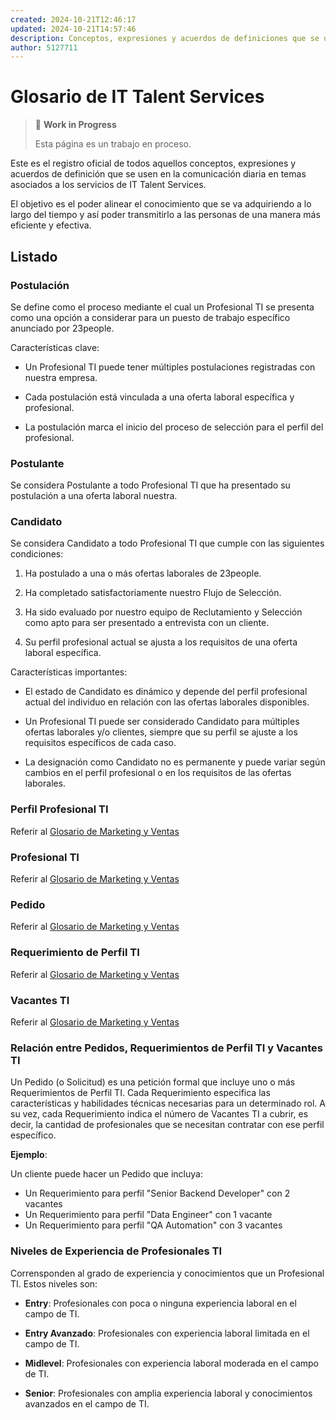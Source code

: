 ```yaml
---
created: 2024-10-21T12:46:17
updated: 2024-10-21T14:57:46
description: Conceptos, expresiones y acuerdos de definiciones que se usan en la comunicación diaria en temas asociados a los servicios de IT Talent Services.
author: 5127711
---
```


# Glosario de IT Talent Services

> 🚧 **Work in Progress**
>
> Esta página es un trabajo en proceso.

Este es el registro oficial de todos aquellos conceptos, expresiones y
acuerdos de definición que se usen en la comunicación diaria en temas
asociados a los servicios de IT Talent Services.

El objetivo es el poder alinear el conocimiento que se va adquiriendo a lo
largo del tiempo y así poder transmitirlo a las personas de una manera más
eficiente y efectiva.

## Listado

### Postulación

Se define como el proceso mediante el cual un Profesional TI se presenta como
una opción a considerar para un puesto de trabajo específico anunciado por
23people.

Características clave:

* Un Profesional TI puede tener múltiples postulaciones registradas con nuestra empresa.

* Cada postulación está vinculada a una oferta laboral específica y profesional.

* La postulación marca el inicio del proceso de selección para el perfil del profesional.

### Postulante

Se considera Postulante a todo Profesional TI que ha presentado su postulación a una oferta laboral nuestra.

### Candidato

Se considera Candidato a todo Profesional TI que cumple con las siguientes
condiciones:

  1. Ha postulado a una o más ofertas laborales de 23people.

  2. Ha completado satisfactoriamente nuestro Flujo de Selección.

  3. Ha sido evaluado por nuestro equipo de Reclutamiento y Selección como apto para ser presentado a entrevista con un cliente.

  4. Su perfil profesional actual se ajusta a los requisitos de una oferta laboral específica.

Características importantes:

* El estado de Candidato es dinámico y depende del perfil profesional actual del individuo en relación con las ofertas laborales disponibles.

* Un Profesional TI puede ser considerado Candidato para múltiples ofertas laborales y/o clientes, siempre que su perfil se ajuste a los requisitos específicos de cada caso.

* La designación como Candidato no es permanente y puede variar según cambios en el perfil profesional o en los requisitos de las ofertas laborales.

### Perfil Profesional TI

Referir al [Glosario de Marketing y Ventas](/departments/marketing/glosario/#perfil-profesional-ti)

### Profesional TI

Referir al [Glosario de Marketing y Ventas](/departments/marketing/glosario/#profesional-ti)

### Pedido

Referir al [Glosario de Marketing y Ventas](/departments/marketing/glosario/#pedido-it-talent)

### Requerimiento de Perfil TI

Referir al [Glosario de Marketing y Ventas](/departments/marketing/glosario/#requerimiento-de-perfil-ti-it-talent)

### Vacantes TI

Referir al [Glosario de Marketing y Ventas](/departments/marketing/glosario/#vacantes-ti-it-talent)

### Relación entre Pedidos, Requerimientos de Perfil TI y Vacantes TI

Un Pedido (o Solicitud) es una petición formal que incluye uno o más Requerimientos de Perfil TI. Cada Requerimiento especifica las características y habilidades técnicas necesarias para un determinado rol. A su vez, cada Requerimiento indica el número de Vacantes TI a cubrir, es decir, la cantidad de profesionales que se necesitan contratar con ese perfil específico.

**Ejemplo**:

Un cliente puede hacer un Pedido que incluya:

* Un Requerimiento para perfil "Senior Backend Developer" con 2 vacantes
* Un Requerimiento para perfil "Data Engineer" con 1 vacante
* Un Requerimiento para perfil "QA Automation" con 3 vacantes

### Niveles de Experiencia de Profesionales TI

Corrensponden al grado de experiencia y conocimientos que un Profesional TI. Estos niveles son:

* **Entry**: Profesionales con poca o ninguna experiencia laboral en el campo de TI.

* **Entry Avanzado**: Profesionales con experiencia laboral limitada en el campo de TI.

* **Midlevel**: Profesionales con experiencia laboral moderada en el campo de TI.

* **Senior**: Profesionales con amplia experiencia laboral y conocimientos avanzados en el campo de TI.
